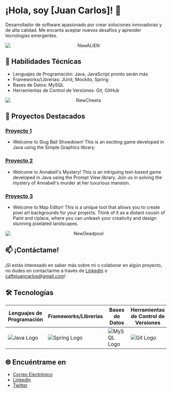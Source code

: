 # ¡Hola, soy [Juan Carlos]! 👋

Desarrollador de software apasionado por crear soluciones innovadoras y de alta calidad. Me encanta aceptar nuevos desafíos y aprender tecnologías emergentes.

<p align="center">
  <img src="https://github.com/Chispa8/JC/assets/143283368/870b421b-1264-436d-bc40-0e5cb12a8c9e" alt="NewALIEN" style="display: block; margin-left: auto; margin-right: auto;">
</p>


## 🚀 Habilidades Técnicas

- Lenguajes de Programación: Java, JavaScript pronto serán más
- Frameworks/Librerías: JUnit, Mockito, Spring
- Bases de Datos: MySQL
- Herramientas de Control de Versiones: Git, GitHub

<p align="center">
  <img src="https://github.com/Chispa8/JC/assets/143283368/d01b28f7-3192-4050-bd62-fcf785695472" alt="NewCheeta" style="display: block; margin-left: auto; margin-right: auto;">
</p>

## 🌱 Proyectos Destacados

### [Proyecto 1](https://github.com/Chispa8/Slug-Ball-Showdown) 
- Welcome to Slug Ball Showdown! This is an exciting game developed in Java using the Simple Graphics library.

### [Proyecto 2](https://github.com/Chispa8/Annabell-s-Mystery)
- Welcome to Annabell's Mystery! This is an intriguing text-based game developed in Java using the Prompt View library. Join us in solving the mystery of Annabell's murder at her luxurious mansion.
  
### [Proyecto 3](https://github.com/Chispa8/Map-Editor)
- Welcome to Map Editor! This is a unique tool that allows you to create pixel art backgrounds for your projects. Think of it as a distant cousin of Paint and r/place, where you can unleash your creativity and design stunning pixelated landscapes.
  
<p align="center">
  <img src="https://github.com/Chispa8/JC/assets/143283368/f9d24f18-a9ec-42da-b98a-d77eb15e4365" alt="NewDeadpool" style="display: block; margin-left: auto; margin-right: auto;">
</p>

## 📫 ¡Contáctame!

¡Si estás interesado en saber más sobre mí o colaborar en algún proyecto, no dudes en contactarme a través de [LinkedIn](https://www.linkedin.com/in/upcjdev/) o caftpjuancarlos@gmail.com!

## 🛠️ Tecnologías

| Lenguajes de Programación | Frameworks/Librerías | Bases de Datos | Herramientas de Control de Versiones |
|---------------------------|----------------------|----------------|--------------------------------------|
| ![Java Logo](https://upload.wikimedia.org/wikipedia/de/e/e1/Java-Logo.svg) | ![Spring Logo](https://spring.io/images/spring-logo-9146a4d3298760c2e7e49595184e1975.svg) | ![MySQL Logo](https://upload.wikimedia.org/wikipedia/de/6/62/MySQL.svg) | ![Git Logo](https://git-scm.com/images/logos/downloads/Git-Icon-1788C.png) |

## 🌐 Encuéntrame en

- [Correo Electrónico](mailto:tu_correo@example.com)
- [LinkedIn](https://www.linkedin.com/in/tu_perfil)
- [Twitter](https://twitter.com/tu_usuario)
